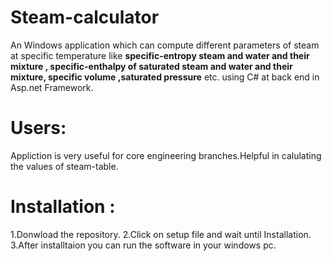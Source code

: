 
# Steam-calculator 
   An Windows application which can compute different parameters of steam at specific temperature like <b>specific-entropy steam and water and their mixture , specific-enthalpy of saturated steam and water and their mixture, specific volume ,saturated pressure</b> etc. using C# at back end in Asp.net Framework.

# Users: 
   Appliction is very useful for core engineering branches.Helpful in calulating the values of steam-table.
  
# Installation :
  1.Donwload the repository.
  2.Click on setup file and wait until Installation.
  3.After installtaion you can run the software in your windows pc.
  
  
